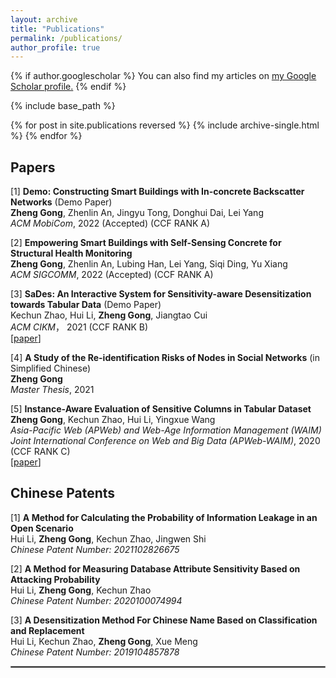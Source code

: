 ```yaml
---
layout: archive
title: "Publications"
permalink: /publications/
author_profile: true
---
```


{% if author.googlescholar %}
  You can also find my articles on <u><a href="{{author.googlescholar}}">my Google Scholar profile</a>.</u>
{% endif %}

{% include base_path %}

{% for post in site.publications reversed %}
  {% include archive-single.html %}
{% endfor %}
## Papers

[1] **Demo: Constructing Smart Buildings with In-concrete Backscatter Networks** (Demo Paper)
<br/>
**Zheng Gong**, Zhenlin An, Jingyu Tong, Donghui Dai, Lei Yang
<br/>
*ACM MobiCom*, 2022 (Accepted) (CCF RANK A)

[2] **Empowering Smart Buildings with Self-Sensing Concrete for Structural Health Monitoring** 
<br/>
**Zheng Gong**, Zhenlin An, Lubing Han, Lei Yang, Siqi Ding, Yu Xiang
<br/>
*ACM SIGCOMM*, 2022 (Accepted) (CCF RANK A)


[3] **SaDes: An Interactive System for Sensitivity-aware Desensitization towards Tabular Data** (Demo Paper)
<br/>
Kechun Zhao, Hui Li, **Zheng Gong**, Jiangtao Cui
<br/>
*ACM CIKM*， 2021 (CCF RANK B)
<br/>
[[paper](https://marcogong.github.io/files/de3084-zhaoA.pdf)] 

[4] **A Study of the Re-identification Risks of Nodes in Social Networks** (in Simplified Chinese)
<br/>
**Zheng Gong**
<br/>
*Master Thesis*, 2021


[5] **Instance-Aware Evaluation of Sensitive Columns in Tabular Dataset**
<br/>
 **Zheng Gong**, Kechun Zhao, Hui Li, Yingxue Wang
<br/>
*Asia-Pacific Web (APWeb) and Web-Age Information Management (WAIM) Joint International Conference on Web and Big Data (APWeb-WAIM)*, 2020 (CCF RANK C)
<br/>
[[paper](https://marcogong.github.io/files/260.pdf)] 
## Chinese Patents

[1] **A Method for Calculating the Probability of Information Leakage in an Open Scenario**
<br/>
Hui Li, **Zheng Gong**, Kechun Zhao, Jingwen Shi
<br/>
*Chinese Patent Number: 2021102826675*

[2] **A Method for Measuring Database Attribute Sensitivity Based on Attacking Probability**
<br/>
Hui Li, **Zheng Gong**, Kechun Zhao
<br/>
*Chinese Patent Number: 2020100074994*

[3] **A Desensitization Method For Chinese Name Based on Classification and Replacement**
<br/>
Hui Li, Kechun Zhao, **Zheng Gong**, Xue Meng
<br/>
*Chinese Patent Number: 2019104857878*

<hr style="border:1px solid gray"/> 
